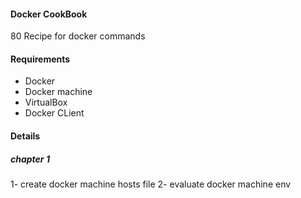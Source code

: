 #### Docker CookBook
80 Recipe for docker commands
#### Requirements
- Docker
- Docker machine
- VirtualBox
- Docker CLient

#### Details

##### chapter 1

1- create docker machine hosts file
2- evaluate docker machine env




